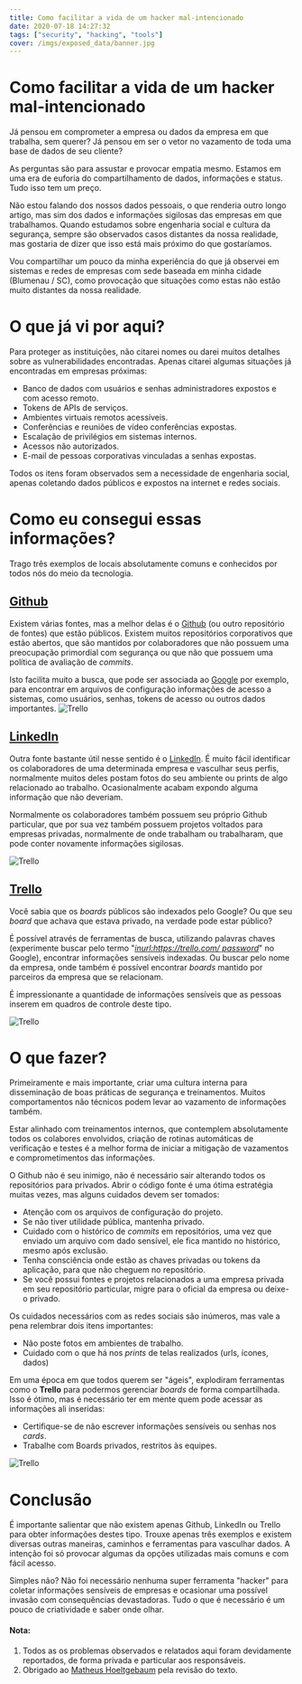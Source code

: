 ```yaml
---
title: Como facilitar a vida de um hacker mal-intencionado
date: 2020-07-18 14:27:32
tags: ["security", "hacking", "tools"]
cover: /imgs/exposed_data/banner.jpg
---
```

# Como facilitar a vida de um hacker mal-intencionado

Já pensou em comprometer a empresa ou dados da empresa em que trabalha, sem querer? Já pensou em ser o vetor no vazamento de toda uma base de dados de seu cliente?

As perguntas são para assustar e provocar empatia mesmo. Estamos em uma era de euforia do compartilhamento de dados, informações e status. Tudo isso tem um preço.
 
Não estou falando dos nossos dados pessoais, o que renderia outro longo artigo, mas sim dos dados e informações sigilosas das empresas em que trabalhamos. Quando estudamos sobre engenharia social e cultura da segurança, sempre são observados casos distantes da nossa realidade, mas gostaria de dizer que isso está mais próximo do que gostaríamos.
 
Vou compartilhar um pouco da minha experiência do que já observei em sistemas e redes de empresas com sede baseada em minha cidade (Blumenau / SC), como provocação que situações como estas não estão muito distantes da nossa realidade.

# O que já vi por aqui?

Para proteger as instituições, não citarei nomes ou darei muitos detalhes sobre as vulnerabilidades encontradas. Apenas citarei algumas situações já encontradas em empresas próximas:
- Banco de dados com usuários e senhas administradores expostos e com acesso remoto.
- Tokens de APIs de serviços.
- Ambientes virtuais remotos acessíveis.
- Conferências e reuniões de vídeo conferências expostas.
- Escalação de privilégios em sistemas internos.
- Acessos não autorizados.
- E-mail de pessoas corporativas vinculadas a senhas expostas.

Todos os itens foram observados sem a necessidade de engenharia social, apenas coletando dados públicos e expostos na internet e redes sociais.

# Como eu consegui essas informações?

Trago três exemplos de locais absolutamente comuns e conhecidos por todos nós do meio da tecnologia.

## [Github](https://github.com/)
Existem várias fontes, mas a melhor delas é o [Github](https://github.com/) (ou outro repositório de fontes) que estão públicos. Existem muitos repositórios corporativos que estão abertos, que são mantidos por colaboradores que não possuem uma preocupação primordial com segurança ou que não que possuem uma política de avaliação de *commits*.

Isto facilita muito a busca, que pode ser associada ao [Google](https://www.google.com/) por exemplo, para encontrar em arquivos de configuração informações de acesso a sistemas, como usuários, senhas, tokens de acesso ou outros dados importantes.
![Trello](/imgs/exposed_data/github.jpg)

## [LinkedIn](https://www.linkedin.com/)
Outra fonte bastante útil nesse sentido é o [LinkedIn](https://www.linkedin.com/). É muito fácil identificar os colaboradores de uma determinada empresa e vasculhar seus perfis, normalmente muitos deles postam fotos do seu ambiente ou prints de algo relacionado ao trabalho. Ocasionalmente acabam expondo alguma informação que não deveriam.

Normalmente os colaboradores também possuem seu próprio Github particular, que por sua vez também possuem projetos voltados para empresas privadas, normalmente de onde trabalham ou trabalharam, que pode conter novamente informações sigilosas.

![Trello](/imgs/exposed_data/social-media.jpg)

## [Trello](https://trello.com)
Você sabia que os *boards* públicos são indexados pelo Google? Ou que seu *board* que achava que estava privado, na verdade pode estar público?

É possível através de ferramentas de busca, utilizando palavras chaves (experimente buscar pelo termo "[*inurl:https://trello.com/ password*](https://www.google.com/search?source=hp&ei=UcwQX-rCCeXG5OUP2O2o-Aw&q=inurl%3Ahttps%3A%2F%2Ftrello.com%2F+password&oq=inurl%3Ahttps%3A%2F%2Ftrello.com%2F+password&gs_lcp=CgZwc3ktYWIQAzoICAAQsQMQgwE6BQgAELEDOgIIAFC8CViNMWCnMmgDcAB4AIABnQGIAfEQkgEEMS4xOJgBAKABAaABAqoBB2d3cy13aXo&sclient=psy-ab&ved=0ahUKEwiqr4WN4dLqAhVlI7kGHdg2Cs8Q4dUDCAY&uact=5)" no Google), encontrar informações sensíveis indexadas. Ou buscar pelo nome da empresa, onde também é possível encontrar *boards* mantido por parceiros da empresa que se relacionam.

É impressionante a quantidade de informações sensíveis que as pessoas inserem em quadros de controle deste tipo.

![Trello](/imgs/exposed_data/trello.PNG)

# O que fazer?

Primeiramente e mais importante, criar uma cultura interna para disseminação de boas práticas de segurança e treinamentos. Muitos comportamentos não técnicos podem levar ao vazamento de informações também.

Estar alinhado com treinamentos internos, que contemplem absolutamente todos os colabores envolvidos, criação de rotinas automáticas de verificação e testes é a melhor forma de iniciar a mitigação de vazamentos e comprometimentos das informações.

O Github não é seu inimigo, não é necessário sair alterando todos os repositórios para privados. Abrir o código fonte é uma ótima estratégia muitas vezes, mas alguns cuidados devem ser tomados:
- Atenção com os arquivos de configuração do projeto.
- Se não tiver utilidade pública, mantenha privado.
- Cuidado com o histórico de *commits* em repositórios, uma vez que enviado um arquivo com dado sensível, ele fica mantido no histórico, mesmo após exclusão.
- Tenha consciência onde estão as chaves privadas ou tokens da aplicação, para que não cheguem no repositório.
- Se você possui fontes e projetos relacionados a uma empresa privada em seu repositório particular, migre para o oficial da empresa ou deixe-o privado.

Os cuidados necessários com as redes sociais são inúmeros, mas vale a pena relembrar dois itens importantes:
- Não poste fotos em ambientes de trabalho.
- Cuidado com o que há nos *prints* de telas realizados (urls, ícones, dados)

Em uma época em que todos querem ser "ágeis", explodiram ferramentas como o **Trello** para podermos gerenciar *boards* de forma compartilhada. Isso é ótimo, mas é necessário ter em mente quem pode acessar as informações ali inseridas:
- Certifique-se de não escrever informações sensíveis ou senhas nos *cards*.
- Trabalhe com Boards privados, restritos às equipes.

![Trello](/imgs/exposed_data/postit.jpg)
    

# Conclusão

É importante salientar que não existem apenas Github, LinkedIn ou Trello para obter informações destes tipo. Trouxe apenas três exemplos e existem diversas outras maneiras, caminhos e ferramentas para vasculhar dados. A intenção foi só provocar algumas da opções utilizadas mais comuns e com fácil acesso.
 
Simples não? Não foi necessário nenhuma super ferramenta "hacker" para coletar informações sensíveis de empresas e ocasionar uma possível invasão com consequências devastadoras. Tudo o que é necessário é um pouco de criatividade e saber onde olhar.


#### Nota:
1. Todos as os problemas observados e relatados aqui foram devidamente reportados, de forma privada e particular aos responsáveis.
2. Obrigado ao [Matheus Hoeltgebaum](https://www.linkedin.com/in/matheus-hoeltgebaum-17570318b/) pela revisão do texto.